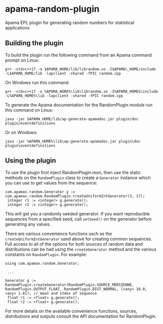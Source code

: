 # apama-random-plugin
Apama EPL plugin for generating random numbers for statistical applications

## Building the plugin

To build the plugin run the following command from an Apama command prompt on Linux:

    g++ -std=c++17 -o $APAMA_WORK/lib/librandom.so -I$APAMA\_HOME/include -L$APAMA_HOME/lib -lapclient -shared -fPIC random.cpp

On Windows run this command:

    g++ -std=c++17 -o %APAMA_WORK%\lib\librandom.so -I%APAMA_HOME%\include -L%APAMA_HOME%\lib -lapclient -shared -fPIC random.cpp

To generate the Apama documentation for the RandomPlugin module run this command on Linux:

    java -jar $APAMA_HOME/lib/ap-generate-apamadoc.jar plugin/doc plugin/eventdefinitions

Or on Windows:

    java -jar %APAMA_HOME%\lib\ap-generate-apamadoc.jar plugin\doc plugin\eventdefinitions

## Using the plugin

To use the plugin first inject RandomPlugin.mon, then use the static methods on the `RandomPlugin` class to create a `Generator` instance which you can use to get values from the sequence:

    com.apamax.random.Generator g := com.apamax.random.RandomPlugin.createUniformIntGenerator(3, 17);
	 integer r1 := <integer> g.generate();
	 integer r2 := <integer> g.generate();

This will get you a randomly seeded generator. If you want reproducible sequences from a specified seed, call `setSeed()` on the generator before generating any values.

There are various convenience functions usch as the `createUniformIntGenerator` used above for creating common sequences. Full access to all of the options for both sources of random data and distributions can be had using the `createGenerator` method and the various constants on `RandomPlugin`. For example:

    using com.apamax.random.Generator;

	 ...

    Generator g := RandomPlugin.createGenerator(RandomPlugin.SOURCE_MERSIENNE, RandomPlugin.OUTPUT_FLOAT, RandomPlugin.DIST_NORMAL, [<any> 10.0, <any> 1.0]); // mean and stdev of sequence
	 float r1 := <float> g.generate();
	 float r2 := <float> g.generate();

For more details on the available convenience functions, sources, distributions and outputs consult the API documentation for RandomPlugin.

